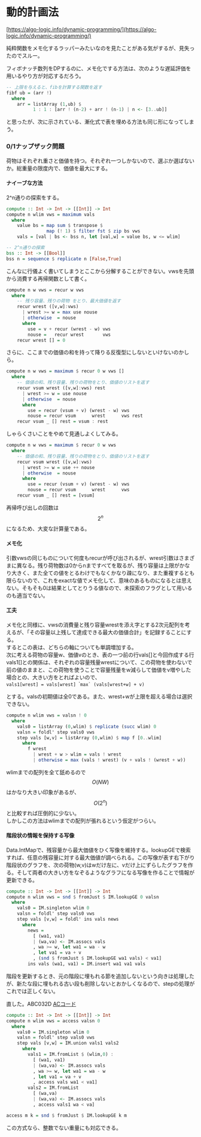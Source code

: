 # 動的計画法

[https://algo-logic.info/dynamic-programming/](https://algo-logic.info/dynamic-programming/)

純粋関数をメモ化するラッパーみたいなのを見たことがある気がするが、見失ったのでスルー。

フィボナッチ数列をDPするのに、メモ化でする方法は、次のような遅延評価を用いるやり方が対応するだろう。

```haskell
-- 上限を与えると、fibを計算する関数を返す
fibf ub = (arr !)
  where
    arr = listArray (1,ub) $
          1 : 1 : [arr ! (n-2) + arr ! (n-1) | n <- [3..ub]]
```

と思ったが、次に示されている、漸化式で表を埋める方法も同じ形になってしまう。

### 0/1ナップザック問題

荷物はそれぞれ重さと価値を持つ。それぞれ一つしかないので、選ぶか選ばないか。総重量の限度内で、価値を最大にする。

#### ナイーブな方法

2^n通りの探索をする。

```haskell
compute :: Int -> Int -> [[Int]] -> Int
compute n wlim vws = maximum vals
  where
    value bs = map sum $ transpose $
               map (! 1) $ filter fst $ zip bs vws
    vals = [val | bs <- bss n, let [val,w] = value bs, w <= wlim]

-- 2^n通りの探索
bss :: Int -> [[Bool]]
bss n = sequence $ replicate n [False,True]
```

こんなに行儀よく書いてしまうとここから分解することができない。vwsを先頭から消費する再帰関数として書く。

```haskell
compute n w vws = recur w vws
  where
    -- 残り容量、残りの荷物 をとり、最大価値を返す
    recur wrest ([v,w]:vws)
      | wrest >= w = max use nouse
      | otherwise  = nouse
      where
        use = v + recur (wrest - w) vws
        nouse =   recur wrest       vws
    recur wrest [] = 0
```

さらに、ここまでの価値の和を持って降りる反復型にしないといけないのかしら。

```haskell
compute n w vws = maximum $ recur 0 w vws []
  where
    -- 価値の和、残り容量、残りの荷物をとり、価値のリストを返す
    recur vsum wrest ([v,w]:vws) rest
      | wrest >= w = use nouse
      | otherwise  = nouse
      where
        use = recur (vsum + v) (wrest - w) vws
        nouse = recur vsum      wrest      vws rest
    recur vsum _ [] rest = vsum : rest
```

しゃらくさいことをやめて見通しよくしてみる。

```haskell
compute n w vws = maximum $ recur 0 w vws
  where
    -- 価値の和、残り容量、残りの荷物をとり、価値のリストを返す
    recur vsum wrest ([v,w]:vws)
      | wrest >= w = use ++ nouse
      | otherwise  = nouse
      where
        use = recur (vsum + v) (wrest - w) vws
        nouse = recur vsum      wrest      vws
    recur vsum _ [] rest = [vsum]
```

再帰呼び出しの回数は$$2^n$$になるため、大変な計算量である。

#### メモ化

引数vwsの同じものについて何度もrecurが呼び出されるが、wrest引数はさまざまに異なる。残り荷物数は0からnまですべてを取るが、残り容量は上限がかなり大きく、また全ての値をとるわけでもなくかなり疎になり、また重複するとも限らないので、これをexactな値でメモ化して、意味のあるものになるとは思えない。そもそも0は結果としてとりうる値なので、未探索のフラグとして用いるのも適当でない。

#### 工夫

メモ化と同様に、vwsの消費量と残り容量wrestを添え字とする2次元配列を考えるが、「その容量以上残して達成できる最大の価値合計」を記録することにする。\
するとこの表は、どちらの軸についても単調増加する。\
次に考える荷物の容量w、価値vのとき、表の一つ前の行vals\[]と今回作成する行vals1\[]との関係は、それぞれの容量残量wrestについて、この荷物を使わないで前の値のままと、この荷物を使うことで容量残量をw減らして価値をv増やした場合との、大きい方をとればよいので、\
`vals1[wrest] = vals[wrest] `\```max` (vals[wrest+w] + v) ``

とする。valsの初期値は全0である。また、wrest+wが上限を超える場合は選択できない。

```haskell
compute n wlim vws = valsn ! 0
  where
    vals0 = listArray (0,wlim) $ replicate (succ wlim) 0
    valsn = foldl' step vals0 vws
    step vals [w,v] = listArray (0,wlim) $ map f [0..wlim]
      where
        f wrest
          | wrest + w > wlim = vals ! wrest
          | otherwise = max (vals ! wrest) (v + vals ! (wrest + w))
```

wlimまでの配列を全て舐めるので$$O(NW)$$はかなり大きい印象があるが、$$O(2^n)$$と比較すれば圧倒的に少ない。\
しかしこの方法はwlimまでの配列が張れるという仮定がつらい。

#### 階段状の情報を保持する写像

Data.IntMapで、残容量から最大価値をひく写像を維持する。lookupGEで検索すれば、任意の残容量に対する最大価値が調べられる。この写像が表す右下がり階段状のグラフを、次の荷物(w,v)はwだけ左に、vだけ上にずらしたグラフを作る。そして両者の大きい方をなぞるようなグラフになる写像を作ることで情報が更新できる。

```haskell
compute :: Int -> Int -> [[Int]] -> Int
compute n wlim vws = snd $ fromJust $ IM.lookupGE 0 valsn
  where
    vals0 = IM.singleton wlim 0
    valsn = foldl' step vals0 vws
    step vals [v,w] = foldl' ins vals news
      where
        news =
          [ (wa1, va1)
          | (wa,va) <- IM.assocs vals
          , wa >= w, let wa1 = wa - w
          , let va1 = va + v
          , (snd $ fromJust $ IM.lookupGE wa1 vals) < va1]
        ins vals (wa1, va1) = IM.insert wa1 va1 vals
```

階段を更新するとき、元の階段に埋もれる節を追加しないという向きは処理したが、新たな段に埋もれる古い段も削除しないとおかしくなるので、stepの処理がこれでは正しくない。

直した。ABC032D [ACコード](https://atcoder.jp/contests/abc032/submissions/26245035)

```haskell
compute :: Int -> Int -> [[Int]] -> Int
compute n wlim vws = access valsn 0
  where
    vals0 = IM.singleton wlim 0
    valsn = foldl' step vals0 vws
    step vals [v,w] = IM.union vals1 vals2
      where
        vals1 = IM.fromList $ (wlim,0) :
          [ (wa1, va1)
          | (wa,va) <- IM.assocs vals
          , wa >= w, let wa1 = wa - w
          , let va1 = va + v
          , access vals wa1 < va1]
        vals2 = IM.fromList
          [ (wa,va)
          | (wa,va) <- IM.assocs vals
          , access vals1 wa < va]

access m k = snd $ fromJust $ IM.lookupGE k m
```

この方式なら、整数でない重量にも対応できる。
